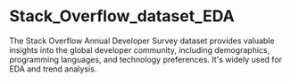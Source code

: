 # Stack_Overflow_dataset_EDA
The Stack Overflow Annual Developer Survey dataset provides valuable insights into the global developer community, including demographics, programming languages, and technology preferences. It's widely used for EDA and trend analysis.
